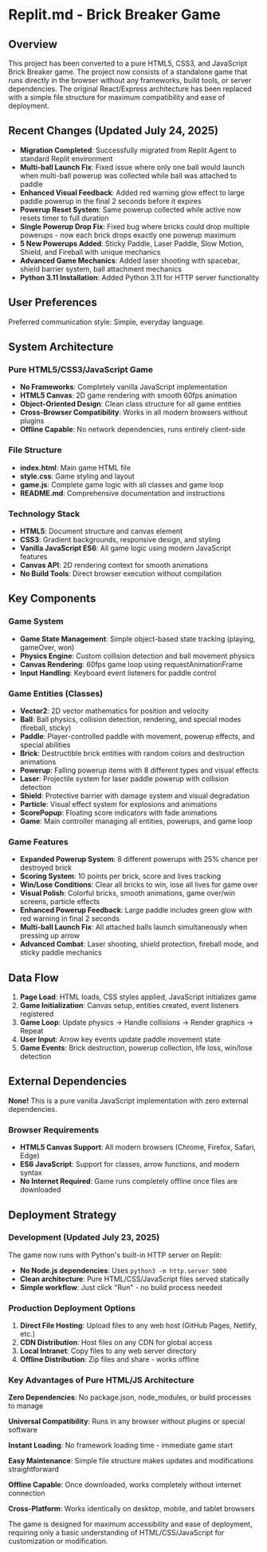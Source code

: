 # Replit.md - Brick Breaker Game

## Overview

This project has been converted to a pure HTML5, CSS3, and JavaScript Brick Breaker game. The project now consists of a standalone game that runs directly in the browser without any frameworks, build tools, or server dependencies. The original React/Express architecture has been replaced with a simple file structure for maximum compatibility and ease of deployment.

## Recent Changes (Updated July 24, 2025)

- **Migration Completed**: Successfully migrated from Replit Agent to standard Replit environment
- **Multi-ball Launch Fix**: Fixed issue where only one ball would launch when multi-ball powerup was collected while ball was attached to paddle
- **Enhanced Visual Feedback**: Added red warning glow effect to large paddle powerup in the final 2 seconds before it expires
- **Powerup Reset System**: Same powerup collected while active now resets timer to full duration
- **Single Powerup Drop Fix**: Fixed bug where bricks could drop multiple powerups - now each brick drops exactly one powerup maximum
- **5 New Powerups Added**: Sticky Paddle, Laser Paddle, Slow Motion, Shield, and Fireball with unique mechanics
- **Advanced Game Mechanics**: Added laser shooting with spacebar, shield barrier system, ball attachment mechanics
- **Python 3.11 Installation**: Added Python 3.11 for HTTP server functionality

## User Preferences

Preferred communication style: Simple, everyday language.

## System Architecture

### Pure HTML5/CSS3/JavaScript Game
- **No Frameworks**: Completely vanilla JavaScript implementation
- **HTML5 Canvas**: 2D game rendering with smooth 60fps animation
- **Object-Oriented Design**: Clean class structure for all game entities
- **Cross-Browser Compatibility**: Works in all modern browsers without plugins
- **Offline Capable**: No network dependencies, runs entirely client-side

### File Structure
- **index.html**: Main game HTML file
- **style.css**: Game styling and layout
- **game.js**: Complete game logic with all classes and game loop
- **README.md**: Comprehensive documentation and instructions

### Technology Stack
- **HTML5**: Document structure and canvas element
- **CSS3**: Gradient backgrounds, responsive design, and styling
- **Vanilla JavaScript ES6**: All game logic using modern JavaScript features
- **Canvas API**: 2D rendering context for smooth animations
- **No Build Tools**: Direct browser execution without compilation

## Key Components

### Game System
- **Game State Management**: Simple object-based state tracking (playing, gameOver, won)
- **Physics Engine**: Custom collision detection and ball movement physics
- **Canvas Rendering**: 60fps game loop using requestAnimationFrame
- **Input Handling**: Keyboard event listeners for paddle control

### Game Entities (Classes)
- **Vector2**: 2D vector mathematics for position and velocity
- **Ball**: Ball physics, collision detection, rendering, and special modes (fireball, sticky)
- **Paddle**: Player-controlled paddle with movement, powerup effects, and special abilities
- **Brick**: Destructible brick entities with random colors and destruction animations
- **Powerup**: Falling powerup items with 8 different types and visual effects
- **Laser**: Projectile system for laser paddle powerup with collision detection
- **Shield**: Protective barrier with damage system and visual degradation
- **Particle**: Visual effect system for explosions and animations
- **ScorePopup**: Floating score indicators with fade animations
- **Game**: Main controller managing all entities, powerups, and game loop

### Game Features
- **Expanded Powerup System**: 8 different powerups with 25% chance per destroyed brick
- **Scoring System**: 10 points per brick, score and lives tracking
- **Win/Lose Conditions**: Clear all bricks to win, lose all lives for game over
- **Visual Polish**: Colorful bricks, smooth animations, game over/win screens, particle effects
- **Enhanced Powerup Feedback**: Large paddle includes green glow with red warning in final 2 seconds
- **Multi-ball Launch Fix**: All attached balls launch simultaneously when pressing up arrow
- **Advanced Combat**: Laser shooting, shield protection, fireball mode, and sticky paddle mechanics

## Data Flow

1. **Page Load**: HTML loads, CSS styles applied, JavaScript initializes game
2. **Game Initialization**: Canvas setup, entities created, event listeners registered
3. **Game Loop**: Update physics → Handle collisions → Render graphics → Repeat
4. **User Input**: Arrow key events update paddle movement state
5. **Game Events**: Brick destruction, powerup collection, life loss, win/lose detection

## External Dependencies

**None!** This is a pure vanilla JavaScript implementation with zero external dependencies.

### Browser Requirements
- **HTML5 Canvas Support**: All modern browsers (Chrome, Firefox, Safari, Edge)
- **ES6 JavaScript**: Support for classes, arrow functions, and modern syntax
- **No Internet Required**: Game runs completely offline once files are downloaded

## Deployment Strategy

### Development (Updated July 23, 2025)
The game now runs with Python's built-in HTTP server on Replit:
- **No Node.js dependencies**: Uses `python3 -m http.server 5000`
- **Clean architecture**: Pure HTML/CSS/JavaScript files served statically
- **Simple workflow**: Just click "Run" - no build process needed

### Production Deployment Options
1. **Direct File Hosting**: Upload files to any web host (GitHub Pages, Netlify, etc.)
2. **CDN Distribution**: Host files on any CDN for global access
3. **Local Intranet**: Copy files to any web server directory
4. **Offline Distribution**: Zip files and share - works offline

### Key Advantages of Pure HTML/JS Architecture

**Zero Dependencies**: No package.json, node_modules, or build processes to manage

**Universal Compatibility**: Runs in any browser without plugins or special software

**Instant Loading**: No framework loading time - immediate game start

**Easy Maintenance**: Simple file structure makes updates and modifications straightforward

**Offline Capable**: Once downloaded, works completely without internet connection

**Cross-Platform**: Works identically on desktop, mobile, and tablet browsers

The game is designed for maximum accessibility and ease of deployment, requiring only a basic understanding of HTML/CSS/JavaScript for customization or modification.